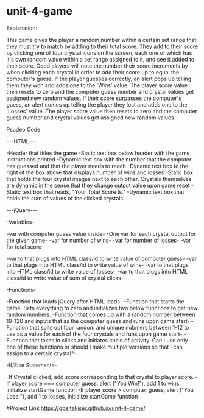 # unit-4-game

Explanation:

This game gives the player a random number within a certain set range that they must try to match by adding to their total score. They add to their score by 
clicking one of four crystal icons on the screen, each one of which has it's own random value within a set range assigned to it, and see it added to their score. Good players will note the number their score increments by when clicking each crystal in order to add their score up to equal the computer's guess. If the player guesses correctly, an alert pops up telling them they won and adds one to the 'Wins' value. The player score value then resets to zero and the computer guess number and crystal values get assigned new random values. If their score surpasses the computer's guess, an alert comes up telling the player they lost and adds one to the 'Losses' value. The player score value then resets to zero and the computer guess number and crystal values get assigned new random values.




Psudeo Code

---HTML---

-Header that titles the game
-Static text box below header with the game instructions printed
-Dynamic text box with the number that the computer has guessed and that the player needs to reach
-Dynamc text box to the right of the box above that displays number of wins and losses
-Static box that holds the four crystal images next to each other. Crystals themselves are dynamic in the sense that they change output value upon game reset
-Static text box that reads, "Your Total Score Is."
-Dynamic text box that holds the sum of values of the clicked crystals


---jQuery---

-Variables-

-var with computer guess value inside-
-One var for each crystal output for the given game-
-var for number of wins-
-var for number of losses-
-var for total score-

-var to that plugs into HTML class/id to write value of computer guess-
-var to that plugs into HTML class/id to write value of wins-
-var to that plugs into HTML class/id to write value of losses-
-var to that plugs into HTML class/id to write value of sum of crystal clicks-

-Functions-

-Function that loads jQuery after HTML loads-
    -Function that starts the game. Sets everything to zero and initializes two below functions to get new random numbers.
        -Function that comes up with a random number between 19-120 and inputs that as the computer guess and runs upon game start-
        -Function that spits out four random and unique nubmers between 1-12 to use as a value for each of the four crystals and runs upon game start-
-Function that takes in clicks and initiates chain of activity. Can I use only one of these functions or should I make multiple versions so that I can assign to a certain crystal?-

-If/Else Statements-

-If Crystal clicked, add score corresponding to that crystal to player score.
-If player score === computer guess, alert ("You Win!"), add 1 to wins, initialize startGame function
-If player score > computer guess, alert ("You Lose!"), add 1 to losses, initialize startGame function

#Project Link
https://gbeitakiser.github.io/unit-4-game/ 
